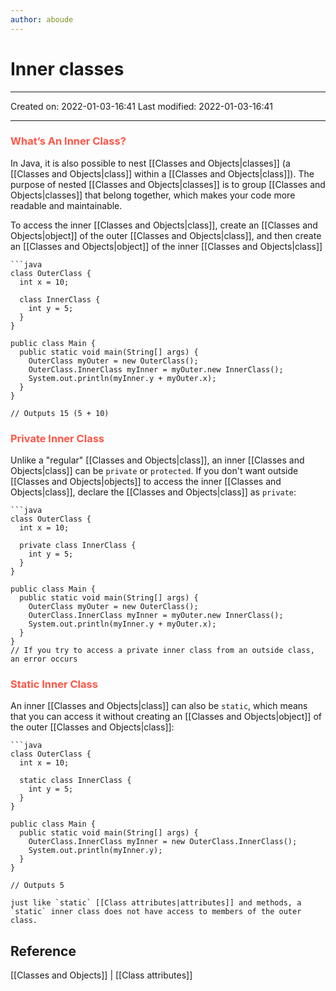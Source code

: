 ```yaml
---
author: aboude
---
```

# Inner classes
___

Created on: 2022-01-03-16:41
Last modified: 2022-01-03-16:41

___

### <span style="color: #ff5545;text-transform: capitalize;">What’s an inner class?</span>
In Java, it is also possible to nest [[Classes and Objects|classes]] (a [[Classes and Objects|class]] within a [[Classes and Objects|class]]). The purpose of nested [[Classes and Objects|classes]] is to group [[Classes and Objects|classes]] that belong together, which makes your code more readable and maintainable.

To access the inner [[Classes and Objects|class]], create an [[Classes and Objects|object]] of the outer [[Classes and Objects|class]], and then create an [[Classes and Objects|object]] of the inner [[Classes and Objects|class]]

```ad-example
```java
class OuterClass {
  int x = 10;

  class InnerClass {
    int y = 5;
  }
}

public class Main {
  public static void main(String[] args) {
    OuterClass myOuter = new OuterClass();
    OuterClass.InnerClass myInner = myOuter.new InnerClass();
    System.out.println(myInner.y + myOuter.x);
  }
}

// Outputs 15 (5 + 10)
```

### <span style="color: #ff5545;text-transform: capitalize;">private inner class</span>
Unlike a "regular" [[Classes and Objects|class]], an inner [[Classes and Objects|class]] can be `private` or `protected`. If you don't want outside [[Classes and Objects|objects]] to access the inner [[Classes and Objects|class]], declare the [[Classes and Objects|class]] as `private`:
```ad-example
```java
class OuterClass {
  int x = 10;

  private class InnerClass {
    int y = 5;
  }
}

public class Main {
  public static void main(String[] args) {
    OuterClass myOuter = new OuterClass();
    OuterClass.InnerClass myInner = myOuter.new InnerClass();
    System.out.println(myInner.y + myOuter.x);
  }
}
// If you try to access a private inner class from an outside class, an error occurs
```

### <span style="color: #ff5545;text-transform: capitalize;">Static inner class</span>
An inner [[Classes and Objects|class]] can also be `static`, which means that you can access it without creating an [[Classes and Objects|object]] of the outer [[Classes and Objects|class]]:
```ad-example
```java
class OuterClass {
  int x = 10;

  static class InnerClass {
    int y = 5;
  }
}

public class Main {
  public static void main(String[] args) {
    OuterClass.InnerClass myInner = new OuterClass.InnerClass();
    System.out.println(myInner.y);
  }
}

// Outputs 5
```
```ad-note
just like `static` [[Class attributes|attributes]] and methods, a `static` inner class does not have access to members of the outer class.
```

## Reference
[[Classes and Objects]] | [[Class attributes]]